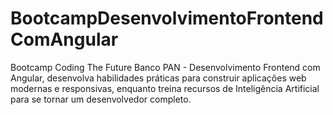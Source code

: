 # BootcampDesenvolvimentoFrontendComAngular
 Bootcamp Coding The Future Banco PAN - Desenvolvimento Frontend com Angular, desenvolva habilidades práticas para construir aplicações web modernas e responsivas, enquanto treina recursos de Inteligência Artificial para se tornar um desenvolvedor completo.
